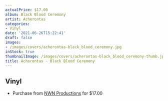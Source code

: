 ```yaml
---
actualPrice: $17.00
album: Black Blood Ceremony
artist: Acherontas
categories:
- Vinyl
date: '2021-06-26T15:22:41'
draft: false
images:
- /images/covers/acherontas-black_blood_ceremony.jpg
inStock: true
thumbnailImage: /images/covers/acherontas-black_blood_ceremony-thumb.jpg
title: Acherontas - Black Blood Ceremony
---
```


## Vinyl
* Purchase from [NWN Productions](http://shop.nwnprod.com/index.php?route=product/product&path=75&product_id=2159&sort=pd.name&order=ASC) for $17.00
